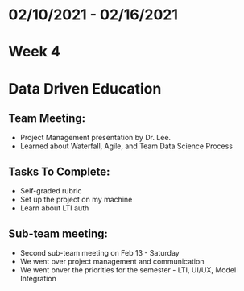 # 02/10/2021 - 02/16/2021
# Week 4
# Data Driven Education

## Team Meeting:
 - Project Management presentation by Dr. Lee. 
 - Learned about Waterfall, Agile, and Team Data Science Process 
 
  
## Tasks To Complete:
  - Self-graded rubric
  - Set up the project on my machine
  - Learn about LTI auth

  
## Sub-team meeting:
  - Second sub-team meeting on Feb 13 - Saturday
  - We went over project management and communication
  - We went onver the priorities for the semester - LTI, UI/UX, Model Integration
